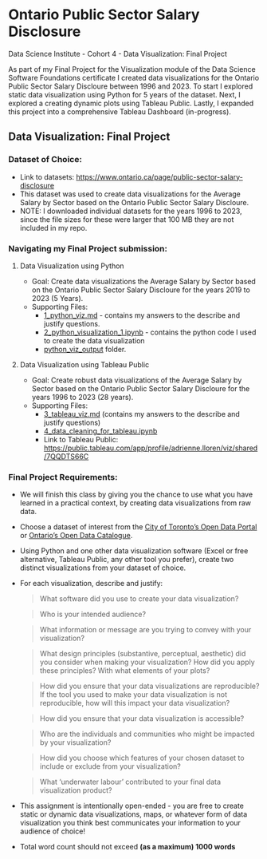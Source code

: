 # Ontario Public Sector Salary Disclosure
Data Science Institute - Cohort 4 - Data Visualization: Final Project

As part of my Final Project for the Visualization module of the Data Science Software Foundations certificate I created data visualizations for the Ontario Public Sector Salary Discloure between 1996 and 2023. To start I explored static data visualization using Python for 5 years of the dataset. Next, I explored a creating dynamic plots using Tableau Public. Lastly, I expanded this project into a comprehensive Tableau Dashboard (in-progress).

## Data Visualization: Final Project

### Dataset of Choice:
* Link to datasets: https://www.ontario.ca/page/public-sector-salary-disclosure
* This dataset was used to create data visualizations for the Average Salary by Sector based on the Ontario Public Sector Salary Discloure.
* NOTE: I downloaded individual datasets for the years 1996 to 2023, since the file sizes for these were larger that 100 MB they are not included in my repo. 

### Navigating my Final Project submission:

1. Data Visualization using Python
    * Goal: Create data visualizations the Average Salary by Sector based on the Ontario Public Sector Salary Discloure for the years 2019 to 2023 (5 Years).
    * Supporting Files:
        * [1_python_viz.md](ontario_public_sector_salary/1_python_viz.md) - contains my answers to the describe and justify questions.
        * [2_python_visualization_1.ipynb](ontario_public_sector_salary/2_python_visualization_1.ipynb) - contains the python code I used to create the data visualization
        * [python_viz_output](ontario_public_sector_salary/python_viz_output) folder.

2. Data Visualization using Tableau Public
    * Goal: Create robust data visualizations of the Average Salary by Sector based on the Ontario Public Sector Salary Discloure for the years 1996 to 2023 (28 years). 
    * Supporting Files:
        * [3_tableau_viz.md](ontario_public_sector_salary/3_tableau_viz.md) (contains my answers to the describe and justify questions)
        * [4_data_cleaning_for_tableau.ipynb](ontario_public_sector_salary/4_data_cleaning_for_tableau.ipynb)
        * Link to Tableau Public: https://public.tableau.com/app/profile/adrienne.lloren/viz/shared/7QQDTS66C


### Final Project Requirements:
- We will finish this class by giving you the chance to use what you have learned in a practical context, by creating data visualizations from raw data. 
- Choose a dataset of interest from the [City of Toronto’s Open Data Portal](https://www.toronto.ca/city-government/data-research-maps/open-data/) or [Ontario’s Open Data Catalogue](https://data.ontario.ca/). 
- Using Python and one other data visualization software (Excel or free alternative, Tableau Public, any other tool you prefer), create two distinct visualizations from your dataset of choice.  
- For each visualization, describe and justify: 
    > What software did you use to create your data visualization?

    > Who is your intended audience? 
    
    > What information or message are you trying to convey with your visualization? 
    
    > What design principles (substantive, perceptual, aesthetic) did you consider when making your visualization? How did you apply these principles? With what elements of your plots? 
    
    > How did you ensure that your data visualizations are reproducible? If the tool you used to make your data visualization is not reproducible, how will this impact your data visualization? 
    
    > How did you ensure that your data visualization is accessible?  
    
    > Who are the individuals and communities who might be impacted by your visualization?  
    
    > How did you choose which features of your chosen dataset to include or exclude from your visualization? 
    
    > What ‘underwater labour’ contributed to your final data visualization product?

- This assignment is intentionally open-ended - you are free to create static or dynamic data visualizations, maps, or whatever form of data visualization you think best communicates your information to your audience of choice! 
- Total word count should not exceed **(as a maximum) 1000 words** 